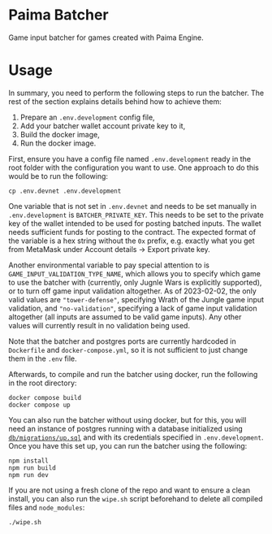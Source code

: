 # Paima Batcher

Game input batcher for games created with Paima Engine.

# Usage

In summary, you need to perform the following steps to run the batcher. The rest of the section explains details behind how to achieve them:

1. Prepare an `.env.development` config file,
2. Add your batcher wallet account private key to it,
3. Build the docker image,
4. Run the docker image.

First, ensure you have a config file named `.env.development` ready in the root folder with the configuration you want to use. One approach to do this would be to run the following:

```
cp .env.devnet .env.development
```

One variable that is not set in `.env.devnet` and needs to be set manually in `.env.development` is `BATCHER_PRIVATE_KEY`. This needs to be set to the private key of the wallet intended to be used for posting batched inputs. The wallet needs sufficient funds for posting to the contract. The expected format of the variable is a hex string without the `0x` prefix, e.g. exactly what you get from MetaMask under Account details -> Export private key.

Another environmental variable to pay special attention to is `GAME_INPUT_VALIDATION_TYPE_NAME`, which allows you to specify which game to use the batcher with (currently, only Jugnle Wars is explicitly supported), or to turn off game input validation altogether. As of 2023-02-02, the only valid values are `"tower-defense"`, specifying Wrath of the Jungle game input validation, and `"no-validation"`, specifying a lack of game input validation altogether (all inputs are assumed to be valid game inputs). Any other values will currently result in no validation being used.

Note that the batcher and postgres ports are currently hardcoded in `Dockerfile` and `docker-compose.yml`, so it is not sufficient to just change them in the `.env` file.

Afterwards, to compile and run the batcher using docker, run the following in the root directory:

```
docker compose build
docker compose up
```

You can also run the batcher without using docker, but for this, you will need an instance of postgres running with a database initialized using [`db/migrations/up.sql`](db/migrations/up.sql) and with its credentials specified in `.env.development`. Once you have this set up, you can run the batcher using the following:

```
npm install
npm run build
npm run dev
```

If you are not using a fresh clone of the repo and want to ensure a clean install, you can also run the `wipe.sh` script beforehand to delete all compiled files and `node_modules`:

```
./wipe.sh
```
